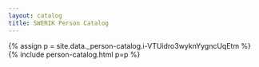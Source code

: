 ```yaml
---
layout: catalog
title: SWERIK Person Catalog
---
```

{% assign p = site.data._person-catalog.i-VTUidro3wyknYygncUqEtm %}
{% include person-catalog.html p=p %}


